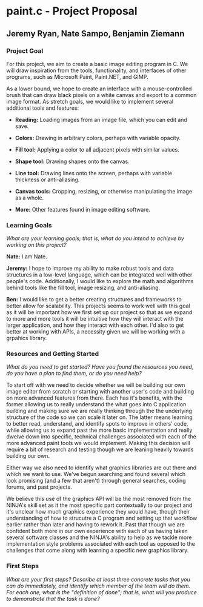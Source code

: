 # paint.c - Project Proposal
## Jeremy Ryan, Nate Sampo, Benjamin Ziemann


### Project Goal

For this project, we aim to create a basic image editing program in C. We will draw inspiration from the tools, functionality, and interfaces of other programs, such as Microsoft Paint, Paint.NET, and GIMP.

As a lower bound, we hope to create an interface with a mouse-controlled brush that can draw black pixels on a white canvas and export to a common image format. As stretch goals, we would like to implement several additional tools and features:

- **Reading:** Loading images from an image file, which you can edit and save.

- **Colors:** Drawing in arbitrary colors, perhaps with variable opacity.

- **Fill tool:** Applying a color to all adjacent pixels with similar values.

- **Shape tool:** Drawing shapes onto the canvas.

- **Line tool:** Drawing lines onto the screen, perhaps with variable thickness or anti-aliasing.

- **Canvas tools:** Cropping, resizing, or otherwise manipulating the image as a whole.

- **More:** Other features found in image editing software.

### Learning Goals

*What are your learning goals; that is, what do you intend to achieve by working on this project?*

**Nate:** I am Nate.

**Jeremy:** I hope to improve my ability to make robust tools and data structures in a low-level
language, which can be integrated well with other people's code. Additionally, I
would like to explore the math and algorithms behind tools like the fill tool, image resizing,
and anti-aliasing.

**Ben:** I would like to get a better creating structures and frameworks to better allow for scalability. This projects seems to work well with this goal as it will be important how we first set up our project so that as we expand to more and more tools it will be intuitive how they will interact with the larger application, and how they interact with each other. I'd also to get better at working with APIs, a necessity given we will be working with a grpahics library.

### Resources and Getting Started

*What do you need to get started?  Have you found the resources you need, do you have a plan to find them, or do you need help?*

To start off with we need to decide whether we will be building our own image editor from scratch or starting with another user's code and building on more advanced features from there. Each has it's benefits, with the former allowing us to really understand the what goes into C application building and making sure we are really thinking through the the underlying structure of the code so we can scale it later on. The latter means learning to better read, understand, and identify spots to improve in others' code, while allowing us to expand past the more basic implementation and really dwelve down into specific, technical challenges associated with each of the more advanced paint tools we would implement. Making this decision will require a bit of research and testing though we are leaning heavily towards building our own.

Either way we also need to identify what graphics libraries are out there and which we want to use. We've begun searching and found several which look promising (and a few that aren't) through general searches, coding forums, and past projects.

We believe this use of the graphics API will be the most removed from the NINJA's skill set as it the most specific part contextually to our project and it's unclear how much graphics experience they would have, though their understanding of how to strucutre a C program and setting up that workflow earlier rather than later and having to rework it. Past that though we are confident both more in our own experience with each of us having taken several software classes and the NINJA's ability to help as we tackle more implementation style problems associated with each tool as opposed to the challenges that come along with learning a specific new graphics library.

### First Steps

*What are your first steps?  Describe at least three concrete tasks that you can do immediately, and identify which member of the team will do them.  For each one, what is the "definition of done"; that is, what will you produce to demonstrate that the task is done?*
